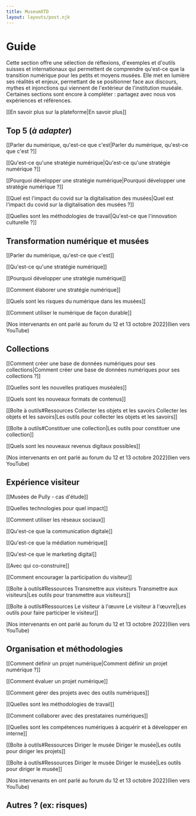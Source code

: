 ```yaml
---
title: MuseumXTD
layout: layouts/post.njk
---
```


# Guide
Cette section offre une sélection de réflexions, d'exemples et d'outils suisses et internationaux qui permettent de comprendre qu'est-ce que la transition numérique pour les petits et moyens musées. 
Elle met en lumière ses réalités et enjeux, permettant de se positionner face aux discours, mythes et injonctions qui viennent de l'extérieur de l'institution muséale.
Certaines sections sont encore à compléter : partagez avec nous vos expériences et références.  

[[En savoir plus sur la plateforme|En savoir plus]]

## Top 5 (*à adapter*)
[[Parler du numérique, qu'est-ce que c'est|Parler du numérique, qu'est-ce que c'est ?]]

[[Qu'est-ce qu'une stratégie numérique|Qu'est-ce qu'une stratégie numérique ?]]

[[Pourquoi développer une stratégie numérique|Pourquoi développer une stratégie numérique ?]]

[[Quel est l'impact du covid sur la digitalisation des musées|Quel est l'impact du covid sur la digitalisation des musées ?]]

[[Quelles sont les méthodologies de travail|Qu'est-ce que l'innovation culturelle ?]]


## Transformation numérique et musées
[[Parler du numérique, qu'est-ce que c'est]]

[[Qu'est-ce qu'une stratégie numérique]]

[[Pourquoi développer une stratégie numérique]]

[[Comment élaborer une stratégie numérique]]

[[Quels sont les risques du numérique dans les musées]]

[[Comment utiliser le numérique de façon durable]]

[Nos intervenants en ont parlé au forum du 12 et 13 octobre 2022](lien vers YouTube)


## Collections
[[Comment créer une base de données numériques pour ses collections|Comment créer une base de données numériques pour ses collections ?]]

[[Quelles sont les nouvelles pratiques muséales]]

[[Quels sont les nouveaux formats de contenus]]

[[Boîte à outils#Ressources Collecter les objets et les savoirs Collecter les objets et les savoirs|Les outils pour collecter les objets et les savoirs]]

[[Boîte à outils#Constituer une collection|Les outils pour constituer une collection]]

[[Quels sont les nouveaux revenus digitaux possibles]]

[Nos intervenants en ont parlé au forum du 12 et 13 octobre 2022](lien vers YouTube)


## Expérience visiteur
[[Musées de Pully - cas d'étude]]

[[Quelles technologies pour quel impact]]

[[Comment utiliser les réseaux sociaux]]

[[Qu'est-ce que la communication digitale]]

[[Qu'est-ce que la médiation numérique]]

[[Qu'est-ce que le marketing digital]]

[[Avec qui co-construire]]

[[Comment encourager la participation du visiteur]]

[[Boîte à outils#Ressources Transmettre aux visiteurs Transmettre aux visiteurs|Les outils pour transmettre aux visiteurs]]

[[Boîte à outils#Ressources Le visiteur à l'œuvre Le visiteur à l'œuvre|Les outils pour faire participer le visiteur]]

[Nos intervenants en ont parlé au forum du 12 et 13 octobre 2022](lien vers YouTube)


## Organisation et méthodologies
[[Comment définir un projet numérique|Comment définir un projet numérique ?]]

[[Comment évaluer un projet numérique]]

[[Comment gérer des projets avec des outils numériques]]

[[Quelles sont les méthodologies de travail]]

[[Comment collaborer avec des prestataires numériques]]

[[Quelles sont les compétences numériques à acquérir et à développer en interne]]

[[Boîte à outils#Ressources Diriger le musée Diriger le musée|Les outils pour diriger les projets]]

[[Boîte à outils#Ressources Diriger le musée Diriger le musée|Les outils pour diriger le musée]]

[Nos intervenants en ont parlé au forum du 12 et 13 octobre 2022](lien vers YouTube)




## Autres ? (ex: risques)







